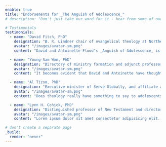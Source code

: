 ```yaml
---
enable: true
title: "Endorsements for _The Anguish of Adolescence_"
# description: "Don't just take our word for it - hear from some of our satisfied users!  Check out some of our testimonials below to see what others are saying about Hugoplate."

# Testimonials
testimonials:
  - name: "David Fitch, PhD"
    designation: "B. R. Lindner chair of evangelical theology at Northern Seminary and the cofounder of Missio Alliance"
    avatar: "/images/avatar-sm.png"
    content: "David and Antoinette Flood’s _Anguish of Adolescence_ is a book that disrupts the world of Christian ministry, not just youth ministry, but the whole world of ministry, ministry of all kinds, in many places, of various titles. Flood’s stories, his sociological analysis, and his theological reflections manage to redescribe the world we all must enter who would become ministers of the gospel of Jesus Christ. With this book, David and Antoinette give us a new playbook for ministry"

  - name: "Young-Sam Won, PhD"
    designation: "Directory of ministry formation and adjunct professor of Old Testament at Dallas Theological Seminary"
    avatar: "/images/avatar-sm.png"
    content: "It becomes evident that David and Antoinette have thoughtfully woven their research with years of rich experiences in youth ministry. It is this integration of biblical study, theological reflection, scientific research, and lived experience that commends _The Anguish of Adolescence_ as a worthy resource for those in youth ministry."

  - name: "Al Tizon, PhD"
    designation: "Executive minister of Serve Globally, and affiliate associate professor of missional and global leadership at North Park Theological Seminary"
    avatar: "/images/avatar-sm.png"
    content: "Does theology really have something to say to adolescents who are trying to navigate faith in a troubling, rapidly changing world? According to David and Antoinette Flood’s _The Anguish of Adolescence_, the answer is a resounding Yes. Drawing upon a compelling theological understanding of the gospel of peace as revolutionary reconciliation, Flood demonstrates the power of the gospel to respond to adolescent angst over world events, church irrelevance, and the elusiveness of truth—in a word, anguish. Parents, youth pastors, and all who care about the welfare of Gen Z and younger generations need to read this book."

  - name: "Lynn H. Cohick, PhD"
    designation: "Distinguished professor of New Testament and director of Houston Theological Seminary at Houston Christian University"
    avatar: "/images/avatar-sm.png"
    content: "Lorem ipsum dolor sit amet consectetur adipisicing elit. Qui iusto illo molestias, assumenda expedita commodi inventore non itaque molestiae voluptatum dolore, facilis sapiente, repellat veniam."

# don't create a separate page
_build:
  render: "never"
---
```

